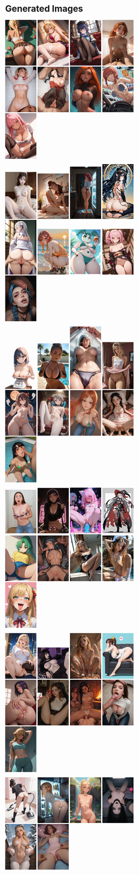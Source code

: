 # Generated Images



<img src="2025_10_21_01_thumb.webp" width="100"/> <img src="2025_10_21_02_thumb.webp" width="100"/> <img src="2025_10_21_03_thumb.webp" width="100"/> <img src="2025_10_21_04_thumb.webp" width="100"/> <img src="2025_10_21_05_thumb.webp" width="100"/> <img src="2025_10_21_06_thumb.webp" width="100"/> <img src="2025_10_21_07_thumb.webp" width="100"/> <img src="2025_10_21_08_thumb.webp" width="100"/> <img src="2025_10_21_09_thumb.webp" width="100"/>

<img src="2025_10_21_10_thumb.webp" width="100"/> <img src="2025_10_21_11_thumb.webp" width="100"/> <img src="2025_10_21_12_thumb.webp" width="100"/> <img src="2025_10_21_13_thumb.webp" width="100"/> <img src="2025_10_21_14_thumb.webp" width="100"/> <img src="2025_10_21_15_thumb.webp" width="100"/> <img src="2025_10_21_16_thumb.webp" width="100"/> <img src="2025_10_21_17_thumb.webp" width="100"/> <img src="2025_10_21_18_thumb.webp" width="100"/>

<img src="2025_10_21_19_thumb.webp" width="100"/> <img src="2025_10_21_20_thumb.webp" width="100"/> <img src="2025_10_21_21_thumb.webp" width="100"/> <img src="2025_10_21_22_thumb.webp" width="100"/> <img src="2025_10_21_23_thumb.webp" width="100"/> <img src="2025_10_21_24_thumb.webp" width="100"/> <img src="2025_10_21_25_thumb.webp" width="100"/> <img src="2025_10_21_26_thumb.webp" width="100"/> <img src="2025_10_21_27_thumb.webp" width="100"/>

<img src="2025_10_21_28_thumb.webp" width="100"/> <img src="2025_10_21_29_thumb.webp" width="100"/> <img src="2025_10_21_30_thumb.webp" width="100"/> <img src="2025_10_21_31_thumb.webp" width="100"/> <img src="2025_10_21_32_thumb.webp" width="100"/> <img src="2025_10_21_33_thumb.webp" width="100"/> <img src="2025_10_21_34_thumb.webp" width="100"/> <img src="2025_10_21_35_thumb.webp" width="100"/> <img src="2025_10_21_36_thumb.webp" width="100"/>

<img src="2025_10_21_37_thumb.webp" width="100"/> <img src="2025_10_21_38_thumb.webp" width="100"/> <img src="2025_10_21_39_thumb.webp" width="100"/> <img src="2025_10_21_40_thumb.webp" width="100"/> <img src="2025_10_21_41_thumb.webp" width="100"/> <img src="2025_10_21_42_thumb.webp" width="100"/> <img src="2025_10_21_43_thumb.webp" width="100"/> <img src="2025_10_21_44_thumb.webp" width="100"/> <img src="2025_10_21_45_thumb.webp" width="100"/>

<img src="2025_10_21_46_thumb.webp" width="100"/> <img src="2025_10_21_47_thumb.webp" width="100"/> <img src="2025_10_21_48_thumb.webp" width="100"/> <img src="2025_10_21_49_thumb.webp" width="100"/> <img src="2025_10_21_50_thumb.webp" width="100"/> <img src="2025_10_21_51_thumb.webp" width="100"/>